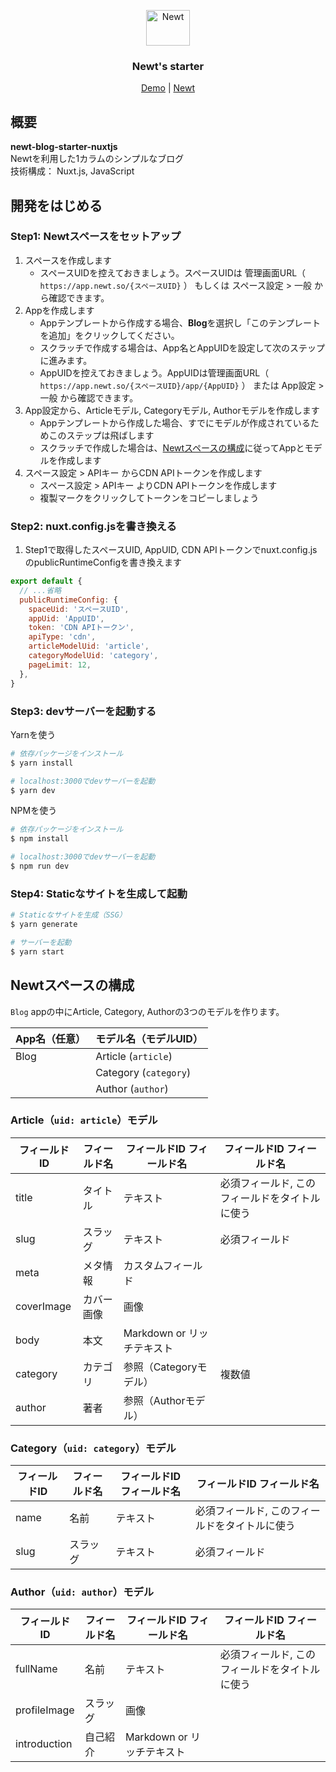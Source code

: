 <p align="center">
  <a href="https://www.newt.so/">
    <img src="https://user-images.githubusercontent.com/3859812/155490725-80ed1f06-996e-407f-8f63-fd54f0acaf14.svg" alt="Newt" width="70" height="57" />
  </a>
</p>
<h3 align="center">
Newt's starter
</h3>
<p align="center">
  <a href="https://demo-newt-blog-starter-nuxtjs.vercel.app/">Demo</a> | <a href="https://www.newt.so/">Newt</a>
</p>

## 概要

**newt-blog-starter-nuxtjs**
<br />Newtを利用した1カラムのシンプルなブログ
<br />技術構成： Nuxt.js, JavaScript

## 開発をはじめる

### Step1: Newtスペースをセットアップ

1. スペースを作成します
    - スペースUIDを控えておきましょう。スペースUIDは 管理画面URL（ `https://app.newt.so/{スペースUID}` ） もしくは スペース設定 > 一般 から確認できます。
2. Appを作成します
    - Appテンプレートから作成する場合、**Blog**を選択し「このテンプレートを追加」をクリックしてください。
    - スクラッチで作成する場合は、App名とAppUIDを設定して次のステップに進みます。
    - AppUIDを控えておきましょう。AppUIDは管理画面URL（ `https://app.newt.so/{スペースUID}/app/{AppUID}` ） または App設定 > 一般 から確認できます。
3. App設定から、Articleモデル, Categoryモデル, Authorモデルを作成します
    - Appテンプレートから作成した場合、すでにモデルが作成されているためこのステップは飛ばします
    - スクラッチで作成した場合は、[Newtスペースの構成](#Newtスペースの構成)に従ってAppとモデルを作成します
4. スペース設定 > APIキー からCDN APIトークンを作成します
    - スペース設定 > APIキー よりCDN APIトークンを作成します
    - 複製マークをクリックしてトークンをコピーしましょう

### Step2: nuxt.config.jsを書き換える

1. Step1で取得したスペースUID, AppUID, CDN APIトークンでnuxt.config.jsのpublicRuntimeConfigを書き換えます

```javascript
export default {
  // ...省略
  publicRuntimeConfig: {
    spaceUid: 'スペースUID',
    appUid: 'AppUID',
    token: 'CDN APIトークン',
    apiType: 'cdn',
    articleModelUid: 'article',
    categoryModelUid: 'category',
    pageLimit: 12,
  },
}
```

### Step3: devサーバーを起動する

Yarnを使う

```bash
# 依存パッケージをインストール
$ yarn install

# localhost:3000でdevサーバーを起動
$ yarn dev
```

NPMを使う

```bash
# 依存パッケージをインストール
$ npm install

# localhost:3000でdevサーバーを起動
$ npm run dev
```

### Step4: Staticなサイトを生成して起動

```bash
# Staticなサイトを生成（SSG）
$ yarn generate

# サーバーを起動
$ yarn start
```

## Newtスペースの構成

`Blog` appの中にArticle, Category, Authorの3つのモデルを作ります。

| App名（任意） | モデル名（モデルUID） |
| --- | --- |
| Blog | Article (`article`) |
|  | Category (`category`) |
|  | Author (`author`) |

### Article（`uid: article`）モデル

| フィールドID | フィールド名 | フィールドID	フィールド名 | フィールドID	フィールド名 |
| --- | --- | --- | --- |
| title | タイトル | テキスト | 必須フィールド, このフィールドをタイトルに使う |
| slug | スラッグ | テキスト | 必須フィールド |
| meta | メタ情報 | カスタムフィールド | |
| coverImage | カバー画像 | 画像 |  |
| body | 本文 | Markdown or リッチテキスト |  |
| category | カテゴリ | 参照（Categoryモデル） | 複数値 |
| author | 著者 | 参照（Authorモデル） |  |

### Category（`uid: category`）モデル

| フィールドID | フィールド名 | フィールドID	フィールド名 | フィールドID	フィールド名 |
| --- | --- | --- | --- |
| name | 名前 | テキスト | 必須フィールド, このフィールドをタイトルに使う |
| slug | スラッグ | テキスト | 必須フィールド |

### Author（`uid: author`）モデル

| フィールドID | フィールド名 | フィールドID	フィールド名 | フィールドID	フィールド名 |
| --- | --- | --- | --- |
| fullName | 名前 | テキスト | 必須フィールド, このフィールドをタイトルに使う |
| profileImage | スラッグ | 画像 |  |
| introduction | 自己紹介 | Markdown or リッチテキスト |  |
